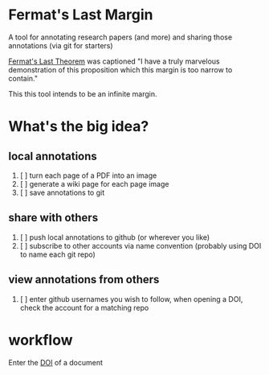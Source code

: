 # Fermat's Last Margin
A tool for annotating research papers (and more) and sharing those annotations (via git for starters)

[Fermat's Last Theorem](https://en.wikipedia.org/wiki/Fermat%27s_Last_Theorem) was captioned "I have a truly marvelous demonstration of this proposition which this margin is too narrow to contain."

This this tool intends to be an infinite margin.

# What's the big idea?

## local annotations

1. [ ] turn each page of a PDF into an image
2. [ ] generate a wiki page for each page image
3. [ ] save annotations to git

## share with others

1. [ ] push local annotations to github (or wherever you like)
2. [ ] subscribe to other accounts via name convention (probably using DOI to name each git repo)

## view annotations from others

1. [ ] enter github usernames you wish to follow, when opening a DOI, check the account for a matching repo


# workflow

Enter the [DOI](https://en.wikipedia.org/wiki/Digital_object_identifier) of a document
